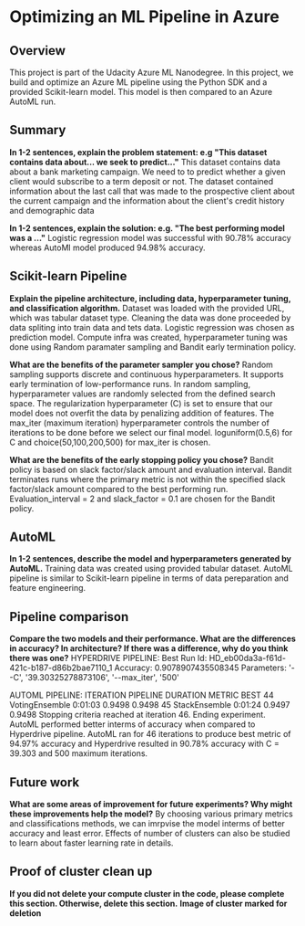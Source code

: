 # Optimizing an ML Pipeline in Azure

## Overview
This project is part of the Udacity Azure ML Nanodegree.
In this project, we build and optimize an Azure ML pipeline using the Python SDK and a provided Scikit-learn model.
This model is then compared to an Azure AutoML run.

## Summary
**In 1-2 sentences, explain the problem statement: e.g "This dataset contains data about... we seek to predict..."**
This dataset contains data about a bank marketing campaign. We need to to predict whether a given client would subscribe to a term deposit or not. The dataset contained information about the last call that was made to the prospective client about the current campaign and the information about the client's credit history and demographic data

**In 1-2 sentences, explain the solution: e.g. "The best performing model was a ..."**
Logistic regression model was successful with 90.78% accuracy whereas AutoMl model produced 94.98% accuracy.

## Scikit-learn Pipeline
**Explain the pipeline architecture, including data, hyperparameter tuning, and classification algorithm.**
Dataset was loaded with the provided URL, which was tabular dataset type. Cleaning the data was done proceeded by data spliting into train data and tets data.
Logistic regression was chosen as prediction model. Compute infra was created, hyperparameter tuning was done using Random paramater sampling and Bandit early termination policy. 

**What are the benefits of the parameter sampler you chose?**
Random sampling supports discrete and continuous hyperparameters. It supports early termination of low-performance runs. In random sampling, hyperparameter values are randomly selected from the defined search space. The regularization hyperparameter (C) is set to ensure that our model does not overfit the data by penalizing addition of features. The max_iter (maximum iteration) hyperparameter controls the number of iterations to be done before we select our final model.
loguniform(0.5,6) for C and choice(50,100,200,500) for max_iter is chosen.

**What are the benefits of the early stopping policy you chose?**
Bandit policy is based on slack factor/slack amount and evaluation interval. Bandit terminates runs where the primary metric is not within the specified slack factor/slack amount compared to the best performing run. Evaluation_interval = 2 and slack_factor = 0.1 are chosen for the Bandit policy.

## AutoML
**In 1-2 sentences, describe the model and hyperparameters generated by AutoML.**
Training data was created using provided tabular dataset. AutoML pipeline is similar to Scikit-learn pipeline in terms of data pereparation and feature engineering. 

## Pipeline comparison
**Compare the two models and their performance. What are the differences in accuracy? In architecture? If there was a difference, why do you think there was one?**
HYPERDRIVE PIPELINE: Best Run Id:  HD_eb00da3a-f61d-421c-b187-d86b2bae7110_1
                     Accuracy:  0.9078907435508345
                     Parameters: '--C', '39.30325278873106', '--max_iter', '500'
                     
AUTOML PIPELINE:     ITERATION   PIPELINE                                       DURATION      METRIC      BEST
                            44   VotingEnsemble                                 0:01:03       0.9498    0.9498
                            45   StackEnsemble                                  0:01:24       0.9497    0.9498
                     Stopping criteria reached at iteration 46. Ending experiment.
AutoML performed better interms of accuracy when compared to Hyperdrive pipeline. AutoML ran for 46 iterations to produce best metric of 94.97% accuracy and Hyperdrive resulted in 90.78% accuracy with C = 39.303 and 500 maximum iterations. 

## Future work
**What are some areas of improvement for future experiments? Why might these improvements help the model?**
By choosing various primary metrics and classifications methods, we can imrpvise the model interms of better accuracy and least error. Effects of number of clusters can also be studied to learn about faster learning rate in details. 

## Proof of cluster clean up
**If you did not delete your compute cluster in the code, please complete this section. Otherwise, delete this section.**
**Image of cluster marked for deletion**

